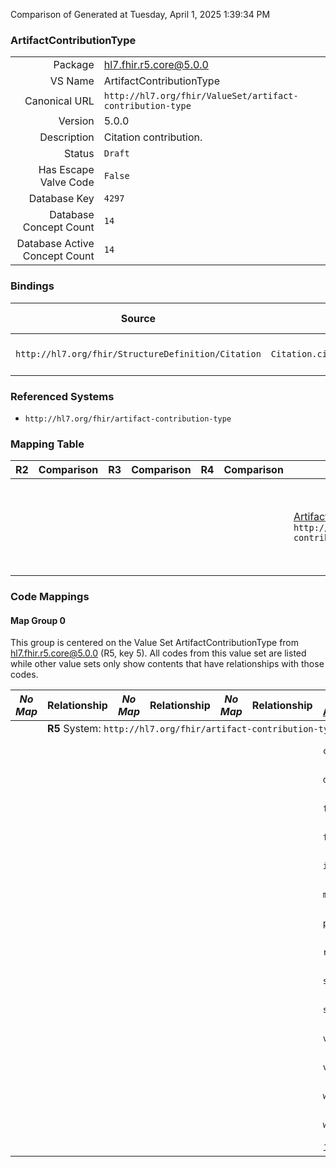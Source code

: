 Comparison of 
Generated at Tuesday, April 1, 2025 1:39:34 PM

### ArtifactContributionType

|      |     |
| ---: | --- |
| Package | hl7.fhir.r5.core@5.0.0 |
| VS Name | ArtifactContributionType |
| Canonical URL | `http://hl7.org/fhir/ValueSet/artifact-contribution-type` |
| Version | 5.0.0 |
| Description | Citation contribution. |
| Status | `Draft` |
| Has Escape Valve Code | `False` |
| Database Key | `4297` |
| Database Concept Count | `14` |
| Database Active Concept Count | `14` |
### Bindings

| Source | Element | Binding | Strength | Element Short |
| ------ | ------- | ------- | -------- | ------------- |
| `http://hl7.org/fhir/StructureDefinition/Citation` | `Citation.citedArtifact.contributorship.entry.contributionType` | `http://hl7.org/fhir/ValueSet/artifact-contribution-type` | `Extensible` | The specific contribution |

### Referenced Systems

* `http://hl7.org/fhir/artifact-contribution-type`
### Mapping Table

| R2 | Comparison | R3 | Comparison | R4 | Comparison | R4B | Comparison | R5
| --- | --- | --- | --- | --- | --- | --- | --- | ---
| | | | | | | [ArtifactContributionType](/docs/R4B/ValueSets/ArtifactContributionType.md)<br/> `http://hl7.org/fhir/ValueSet/artifact-contribution-type\|4.3.0` | →→→→→→→<br/>``<br/>- DBKey: `835`<br/>- Reviewed: `n/a`<br/>- By: `n/a`<br/>→→→→→→→<hr/>←←←←←←←<br/>``<br/>- DBKey: `1096`<br/>- Reviewed: `n/a`<br/>- By: `n/a`<br/>←←←←←←←| [ArtifactContributionType](/docs/R5/ValueSets/ArtifactContributionType.md)<br/> `http://hl7.org/fhir/ValueSet/artifact-contribution-type\|5.0.0` 

### Code Mappings


#### Map Group 0

This group is centered on the Value Set ArtifactContributionType from hl7.fhir.r5.core@5.0.0 (R5, key 5).
All codes from this value set are listed while other value sets only show contents that have relationships with those codes.

| *No Map* | Relationship | *No Map* | Relationship | *No Map* | Relationship | [R4B ArtifactContributionType](/docs/R4B/ValueSets/ArtifactContributionType.md)| Relationship | R5 ArtifactContributionType
| --- | --- | --- | --- | --- | --- | --- | --- | ---
| <td colspan="8">**R5** System: `http://hl7.org/fhir/artifact-contribution-type`
| | | | | | | `conceptualization`| _Equivalent_ <br/>(7790/10094)| **`conceptualization`**
| | | | | | | `data-curation`| _Equivalent_ <br/>(7781/10085)| **`data-curation`**
| | | | | | | `formal-analysis`| _Equivalent_ <br/>(7786/10090)| **`formal-analysis`**
| | | | | | | `funding-acquisition`| _Equivalent_ <br/>(7783/10087)| **`funding-acquisition`**
| | | | | | | `investigation`| _Equivalent_ <br/>(7789/10093)| **`investigation`**
| | | | | | | `methodology`| _Equivalent_ <br/>(7791/10095)| **`methodology`**
| | | | | | | `project-administration`| _Equivalent_ <br/>(7785/10089)| **`project-administration`**
| | | | | | | `resources`| _Equivalent_ <br/>(7784/10088)| **`resources`**
| | | | | | | `software`| _Equivalent_ <br/>(7780/10084)| **`software`**
| | | | | | | `supervision`| _Equivalent_ <br/>(7787/10091)| **`supervision`**
| | | | | | | `validation`| _Equivalent_ <br/>(7792/10096)| **`validation`**
| | | | | | | `visualization`| _Equivalent_ <br/>(7779/10083)| **`visualization`**
| | | | | | | `writing-original-draft`| _Equivalent_ <br/>(7782/10086)| **`writing-original-draft`**
| | | | | | | `writing-review-editing`| _Equivalent_ <br/>(7788/10092)| **`writing-review-editing`**
| | | | | | | *14 of 14 codes used* | | *14 of 14 codes used* 

